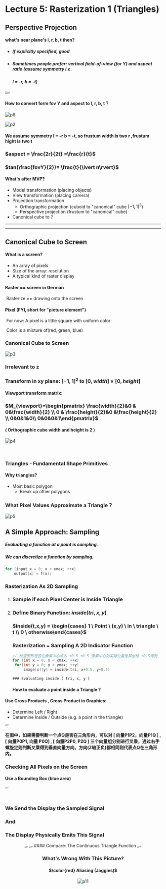# Lecture 5: Rasterization 1 (Triangles)



## Perspective Projection

#### what's near plane's l, r, b, t then?

- ##### If explicitly specified, good

- ##### Sometimes people prefer:  vertical field-of-view (for Y) and aspect ratio (assume symmetry i.e.

  #####  l = -r, b = -t)

<img src="C:\Users\userData\Desktop\GAMES101\Lecture5\p1.png" alt="p1" style="zoom: 50%;" />

#### How to convert form fov Y and aspect to l, r, b, t？ 

![p6](C:\Users\userData\Desktop\GAMES101\Lecture4\p6.png)

![p2](C:\Users\userData\Desktop\GAMES101\Lecture5\p2.png)

#### We assume symmetry l = -r b = -t, so frustum width is two r ,frustum hight is two t

###      $aspect = \frac{2r}{2t} =\frac{r}{t}$

### 		$tan(\frac{fovY}{2})= \frac{t}{\lvert n\rvert}$

#### What's after MVP?

- Model transformation (placing objects)
- View transformation (placing camera)
- Projection transformation
  - Orthographic projection (cuboid to "canonical" cube $[-1, 1]^{3}$)
  - Perspective projection (frustum to "canonical" cube)
- Canonical cube to ?

------

------



## Canonical Cube to Screen

#### What is a screen?

- An array of pixels
- Size of the array: resolution
- A typical kind of raster display

#### Raster == screen in German

​	Rasterize == drawing onto the screen

#### Pixel (FYI, short for "picture element")

​	For now: A pixel is a little square with uniform color

​	Color is a mixture of(red, green, blue)



### Canonical Cube to Screen

![p3](C:\Users\userData\Desktop\GAMES101\Lecture5\p3.png)

### Irrelevant to z

### Transform in xy plane:  $[-1,1]^{2}$ to $[0, width] \times[0, height]$

#### Viewport transform matrix:

### 	$M_{viewport}=\begin{pmatrix} \frac{width}{2}&0 & 0&\frac{width}{2} \\  0 & \frac{height}{2}&0 &\frac{height}{2} \\ 0&0&1&0\\ 0&0&0&1\end{pmatrix}$

#### ( Orthographic cube width and height is 2 )

![p4](C:\Users\userData\Desktop\GAMES101\Lecture5\p4.png)

​			

### Triangles - Fundamental Shape Primitives

#### Why triangles?

- Most basic polygon
  - Break up other polygons



### What Pixel Values Approximate a Triangle？

![p5](C:\Users\userData\Desktop\GAMES101\Lecture5\p5.png)



## A Simple Approach: Sampling

##### Evaluating a function at a point is sampling.

##### We can discretize a function by sampling.

```c
for (input x = 0; x < xmax; ++x)
	output[x] = f(x);
```



### Rasterization As 2D Sampling

1. ### Sample if each Pixel Center is Inside Triangle

2. ### Define Binary Function: $inside(tri, x, y)$

   

   ### 	$inside(t,x,y) = \begin{cases} 1 \ Point \ (x,y)  \ in \ triangle \ t \\ 0  \  otherwise\end{cases}$

   

   ### Rasterization = Sampling A 2D Indicator Function

   ```c
   // 检查图形是否在像素中心点内 +0.5 +0.5 像素中心的实际位置是其坐标 +0.5得到
   for (int x = 0; x < xmax; ++x) 
   	for(int y = 0; y < ymax; ++y)
   		image[x][y] = inside(tri, x+0.5, y+0.5)
   ```




	   ### Evaluating inside ( tri, x, y )
	
	#### 	How to evaluate a point inside a Triangle ?

####		Use Cross Products , Cross Product in Graphics:

- Determine Left / Right 
- Determine Inside / Outside  (e.g.  a point in the triangle)

<img src="C:\Users\userData\Desktop\GAMES101\Lecture5\p6.png" alt="p6" style="zoom: 33%;" />

#### 		在图中，如果需要判断一个点Q是否在三角形内，可以对 [ 向量P1P2，向量P1Q ] , [ 向量P0P1, 向量 P0Q] , [ 向量P2P0, P2Q ] 三个向量组分别进行叉乘，通过右手螺旋定则判断叉乘得到垂直向量方向。方向(Z轴正负)都相同则代表点Q在三角形内。



### Checking All Pixels on the Screen 

#### Use a Bounding Box   (blue area)

<img src="C:\Users\userData\Desktop\GAMES101\Lecture5\p7.png" alt="p7" style="zoom: 33%;" />

​	

### We Send the Display the Sampled Signal 

### And 

### The Display Physically Emits This Signal

<center>
    <img src="C:\Users\userData\Desktop\GAMES101\Lecture5\p8.png" alt="p8" style="zoom:33%;" />
    <img src="C:\Users\userData\Desktop\GAMES101\Lecture5\p9.png" alt="p9" style="zoom:33%;" />
#### 	Compare: The Continuous Triangle Function

<img src="C:\Users\userData\Desktop\GAMES101\Lecture5\p10.png" alt="p10" style="zoom:33%;" />



### What's Wrong With This Picture? 

#### $\color{red} Aliasing (Jaggies)$

![p11](C:\Users\userData\Desktop\GAMES101\Lecture5\p11.png)

